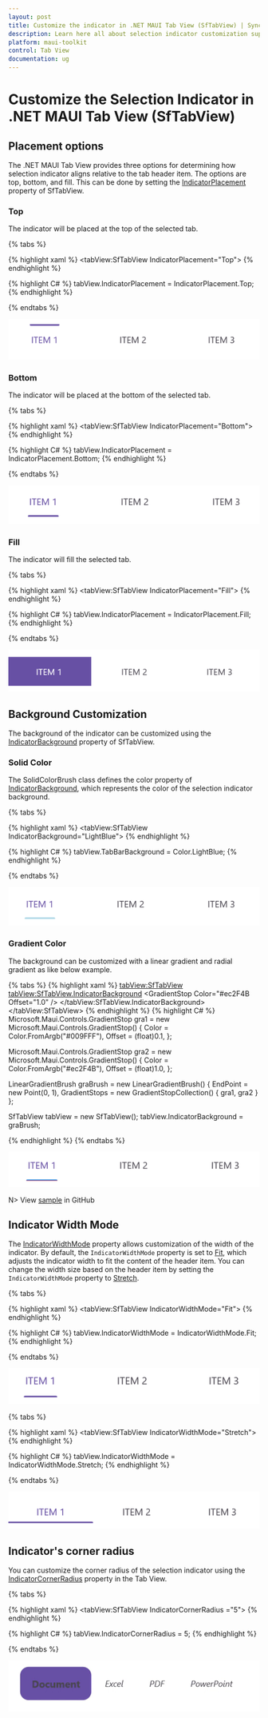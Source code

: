 ```yaml
---
layout: post
title: Customize the indicator in .NET MAUI Tab View (SfTabView) | Syncfusion
description: Learn here all about selection indicator customization support in Syncfusion .NET MAUI Tab View (SfTabView) control and more.
platform: maui-toolkit
control: Tab View
documentation: ug
---
```


# Customize the Selection Indicator in .NET MAUI Tab View (SfTabView)

## Placement options

The .NET MAUI Tab View provides three options for determining how selection indicator aligns relative to the tab header item. The options are top, bottom, and fill. This can be done by setting the [IndicatorPlacement](https://help.syncfusion.com/cr/maui-toolkit/Syncfusion.Maui.Toolkit.TabView.SfTabView.html#Syncfusion_Maui_Toolkit_TabView_SfTabView_IndicatorPlacement) property of SfTabView.

### Top

The indicator will be placed at the top of the selected tab.

{% tabs %}

{% highlight xaml %}
    <tabView:SfTabView IndicatorPlacement="Top">
{% endhighlight %}

{% highlight C# %}
     tabView.IndicatorPlacement = IndicatorPlacement.Top;
{% endhighlight %}

{% endtabs %}

![Tab Image Position Top.](images/Selection-Indicator-placement-Top.png) 

### Bottom

The indicator will be placed at the bottom of the selected tab.

{% tabs %}

{% highlight xaml %}
    <tabView:SfTabView IndicatorPlacement="Bottom">
{% endhighlight %}

{% highlight C# %}
     tabView.IndicatorPlacement = IndicatorPlacement.Bottom;
{% endhighlight %}

{% endtabs %}

![Tab Image Position Bottom.](images/Selection-Indicator-placement-Bottom.png) 

### Fill

The indicator will fill the selected tab.

{% tabs %}

{% highlight xaml %}
    <tabView:SfTabView IndicatorPlacement="Fill">
{% endhighlight %}

{% highlight C# %}
     tabView.IndicatorPlacement = IndicatorPlacement.Fill;
{% endhighlight %}

{% endtabs %}

![Tab Image Position Fill.](images/Selection-Indicator-placement-Fill.png) 

## Background Customization

The background of the indicator can be customized using the [IndicatorBackground](https://help.syncfusion.com/cr/maui-toolkit/Syncfusion.Maui.Toolkit.TabView.SfTabView.html#Syncfusion_Maui_Toolkit_TabView_SfTabView_IndicatorBackground) property of SfTabView.

### Solid Color 

The SolidColorBrush class defines the color property of [IndicatorBackground](https://help.syncfusion.com/cr/maui-toolkit/Syncfusion.Maui.Toolkit.TabView.SfTabView.html#Syncfusion_Maui_Toolkit_TabView_SfTabView_IndicatorBackground), which represents the color of the selection indicator background.

{% tabs %}

{% highlight xaml %}
    <tabView:SfTabView IndicatorBackground="LightBlue">
{% endhighlight %}

{% highlight C# %}
     tabView.TabBarBackground = Color.LightBlue;
{% endhighlight %}

{% endtabs %}

![Selection Indicator Background.](images/Selection-Indicator-background.png) 

### Gradient Color 

The background can be customized with a linear gradient and radial gradient as like below example.

{% tabs %}
{% highlight xaml %}
    <tabView:SfTabView>
        <tabView:SfTabView.IndicatorBackground>
            <LinearGradientBrush EndPoint="0,1">
                <GradientStop Color="#009FFF" Offset="0.1" />
                <GradientStop Color="#ec2F4B Offset="1.0" />
            </LinearGradientBrush>
        </tabView:SfTabView.IndicatorBackground>
    </tabView:SfTabView>
{% endhighlight %}
{% highlight C# %}
Microsoft.Maui.Controls.GradientStop gra1 = new Microsoft.Maui.Controls.GradientStop()
{
    Color = Color.FromArgb("#009FFF"),
    Offset = (float)0.1,
};

Microsoft.Maui.Controls.GradientStop gra2 = new Microsoft.Maui.Controls.GradientStop()
{
    Color = Color.FromArgb("#ec2F4B"),
    Offset = (float)1.0,
};

LinearGradientBrush graBrush = new LinearGradientBrush()
{
    EndPoint = new Point(0, 1),
    GradientStops = new GradientStopCollection() { gra1, gra2 }
};

SfTabView tabView = new SfTabView();
tabView.IndicatorBackground = graBrush;

{% endhighlight %}
{% endtabs %}

![Selection Indicator Gradient](images/Selection-Indicator-gradient-background.png) 

N> View [sample](https://github.com/SyncfusionExamples/maui-tabview-samples/tree/main/TabBarCustomization) in GitHub

## Indicator Width Mode

The [IndicatorWidthMode](https://help.syncfusion.com/cr/maui-toolkit/Syncfusion.Maui.Toolkit.TabView.SfTabView.html#Syncfusion_Maui_Toolkit_TabView_SfTabView_IndicatorWidthMode) property allows customization of the width of the indicator. By default, the `IndicatorWidthMode` property is set to [Fit](https://help.syncfusion.com/cr/maui-toolkit/Syncfusion.Maui.Toolkit.TabView.IndicatorWidthMode.html#Syncfusion_Maui_Toolkit_TabView_IndicatorWidthMode_Fit), which adjusts the indicator width to fit the content of the header item. You can change the width size based on the header item by setting the `IndicatorWidthMode` property to [Stretch](https://help.syncfusion.com/cr/maui-toolkit/Syncfusion.Maui.Toolkit.TabView.IndicatorWidthMode.html#Syncfusion_Maui_Toolkit_TabView_IndicatorWidthMode_Stretch).

{% tabs %}

{% highlight xaml %}
    <tabView:SfTabView IndicatorWidthMode="Fit">
{% endhighlight %}

{% highlight C# %}
     tabView.IndicatorWidthMode = IndicatorWidthMode.Fit;
{% endhighlight %}

{% endtabs %}

![Selection Indicator Background.](images/IndicatorWidthMode_Fit.png) 

{% tabs %}

{% highlight xaml %}
    <tabView:SfTabView IndicatorWidthMode="Stretch">
{% endhighlight %}

{% highlight C# %}
     tabView.IndicatorWidthMode = IndicatorWidthMode.Stretch;
{% endhighlight %}

{% endtabs %}

![Selection Indicator Background.](images/IndicatorWidthMode_Stretch.png) 

## Indicator's corner radius
You can customize the corner radius of the selection indicator using the [IndicatorCornerRadius](https://help.syncfusion.com/cr/maui-toolkit/Syncfusion.Maui.Toolkit.TabView.SfTabView.html#Syncfusion_Maui_Toolkit_TabView_SfTabView_IndicatorCornerRadius) property in the Tab View.

{% tabs %}

{% highlight xaml %}
    <tabView:SfTabView IndicatorCornerRadius ="5">
{% endhighlight %}

{% highlight C# %}
     tabView.IndicatorCornerRadius  = 5;
{% endhighlight %}

{% endtabs %} 

![Selection Indicator Corner Radius.](images/IndicatorCornerRadius.png) 
